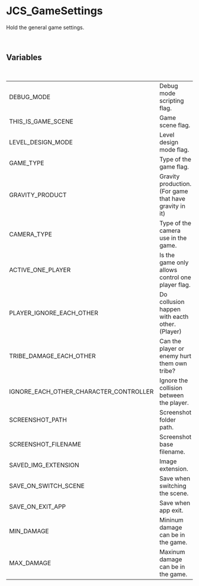 <div id="content-header">
  <h1>JCS_GameSettings</h1>
</div>

<p>
  Hold the general game settings.
</p>


<br/>
<h2>Variables</h2>
<br/>

<table>
  <tr>
    <td>DEBUG_MODE</td>
    <td>Debug mode scripting flag.</td>
  </tr>
  <tr>
    <td>THIS_IS_GAME_SCENE</td>
    <td>Game scene flag.</td>
  </tr>
  <tr>
    <td>LEVEL_DESIGN_MODE</td>
    <td>Level design mode flag.</td>
  </tr>
  <tr>
    <td>GAME_TYPE</td>
    <td>Type of the game flag.</td>
  </tr>
  <tr>
    <td>GRAVITY_PRODUCT</td>
    <td>Gravity production. (For game that have gravity in it)</td>
  </tr>
  <tr>
    <td>CAMERA_TYPE</td>
    <td>Type of the camera use in the game.</td>
  </tr>
  <tr>
    <td>ACTIVE_ONE_PLAYER</td>
    <td>Is the game only allows control one player flag.</td>
  </tr>
  <tr>
    <td>PLAYER_IGNORE_EACH_OTHER</td>
    <td>Do collusion happen with eacth other. (Player)</td>
  </tr>
  <tr>
    <td>TRIBE_DAMAGE_EACH_OTHER</td>
    <td>Can the player or enemy hurt them own tribe?</td>
  </tr>
  <tr>
    <td>IGNORE_EACH_OTHER_CHARACTER_CONTROLLER</td>
    <td>Ignore the collision between the player.</td>
  </tr>
  <tr>
    <td>SCREENSHOT_PATH</td>
    <td>Screenshot folder path.</td>
  </tr>
  <tr>
    <td>SCREENSHOT_FILENAME</td>
    <td>Screenshot base filename.</td>
  </tr>
  <tr>
    <td>SAVED_IMG_EXTENSION</td>
    <td>Image extension.</td>
  </tr>
  <tr>
    <td>SAVE_ON_SWITCH_SCENE</td>
    <td>Save when switching the scene.</td>
  </tr>
  <tr>
    <td>SAVE_ON_EXIT_APP</td>
    <td>Save when app exit.</td>
  </tr>
  <tr>
    <td>MIN_DAMAGE</td>
    <td>Mininum damage can be in the game.</td>
  </tr>
  <tr>
    <td>MAX_DAMAGE</td>
    <td>Maxinum damage can be in the game.</td>
  </tr>
</table>
